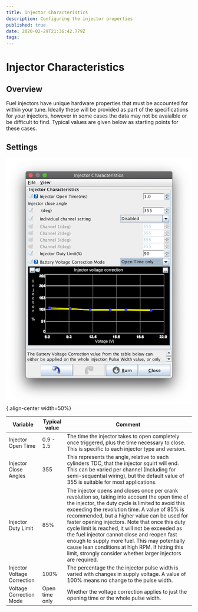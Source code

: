 ```yaml
---
title: Injector Characteristics
description: Configuring the injector properties
published: true
date: 2020-02-29T21:36:42.779Z
tags: 
---
```


# Injector Characteristics
## Overview
Fuel injectors have unique hardware properties that must be accounted for within your tune. Ideally these will be provided as part of the specifications for your injectors, however in some cases the data may not be avaialble or be difficult to find. Typical values are given below as starting points for these cases. 

## Settings
![Injector Characteristics](/img/constants/injectorChars.png){.align-center width=50%}

| Variable                    | Typical value | Comment                                                                                                                                                                                                                                                                                                                                                                                                                                                                                                                                                                          |
|-----------------------------|---------------|----------------------------------------------------------------------------------------------------------------------------------------------------------------------------------------------------------------------------------------------------------------------------------------------------------------------------------------------------------------------------------------------------------------------------------------------------------------------------------------------------------------------------------------------------------------------------------|
| Injector Open Time          | 0.9 - 1.5     | The time the injector takes to open completely once triggered, plus the time necessary to close. This is specific to each injector type and version.                                                                                                                                                                                                                                                           |
| Injector Close Angles       | 355           | This represents the angle, relative to each cylinders TDC, that the injector squirt will end. This can be varied per channel (Including for semi-sequential wiring), but the default value of 355 is suitable for most applications.                                                                                                                                                                                                                                                                                                                                             |
| Injector Duty Limit         | 85%           | The injector opens and closes once per crank revolution so, taking into account the open time of the injector, the duty cycle is limited to avoid this exceeding the revolution time. A value of 85% is recommended, but a higher value can be used for faster opening injectors. Note that once this duty cycle limit is reached, it will not be exceeded as the fuel injector cannot close and reopen fast enough to supply more fuel. This may potentially cause lean conditions at high RPM. If hitting this limit, strongly consider whether larger injectors are required. |
| Injector Voltage Correction | 100%          | The percentage the the injector pulse width is varied with changes in supply voltage. A value of 100% means no change to the pulse width.                                                                                                                                                                                                                                                                                                                                                                                                                                        |
| Voltage Correction Mode     | Open time only| Whether the voltage correction applies to just the opening time or the whole pulse width. |